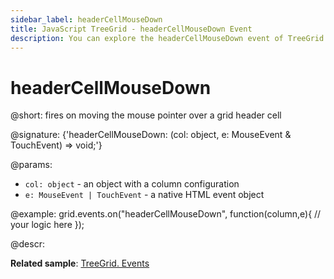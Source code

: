 ```yaml
---
sidebar_label: headerCellMouseDown
title: JavaScript TreeGrid - headerCellMouseDown Event 
description: You can explore the headerCellMouseDown event of TreeGrid in the documentation of the DHTMLX JavaScript UI library. Browse developer guides and API reference, try out code examples and live demos, and download a free 30-day evaluation version of DHTMLX Suite.
---
```


# headerCellMouseDown

@short: fires on moving the mouse pointer over a grid header cell

@signature: {'headerCellMouseDown: (col: object, e: MouseEvent & TouchEvent) => void;'}

@params:
- `col: object` - an object with a column configuration
- `e: MouseEvent | TouchEvent` - a native HTML event object

@example:
grid.events.on("headerCellMouseDown", function(column,e){
    // your logic here
});

@descr:

**Related sample**: [TreeGrid. Events](https://snippet.dhtmlx.com/sgwnxshe)
